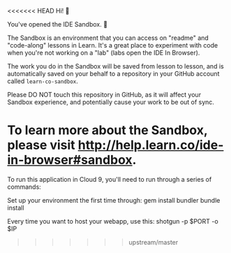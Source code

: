 <<<<<<< HEAD
Hi! 👋

You've opened the IDE Sandbox. 🎉

The Sandbox is an environment that you can access on "readme" and "code-along" lessons in Learn. It's a great place to experiment with code when you're not working on a "lab" (labs open the IDE In Browser).

The work you do in the Sandbox will be saved from lesson to lesson, and is automatically saved on your behalf to a repository in your GitHub account called `learn-co-sandbox`.

Please DO NOT touch this repository in GitHub, as it will affect your Sandbox experience, and potentially cause your work to be out of sync.

To learn more about the Sandbox, please visit http://help.learn.co/ide-in-browser#sandbox.
=======
To run this application in Cloud 9, you'll need to run through a series of commands:

Set up your environment the first time through:
gem install bundler
bundle install

Every time you want to host your webapp, use this:
shotgun -p $PORT -o $IP
>>>>>>> upstream/master
